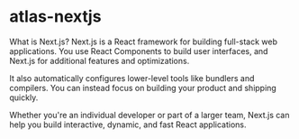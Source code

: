 # atlas-nextjs
What is Next.js?
Next.js is a React framework for building full-stack web applications. You use React Components to build user interfaces, and Next.js for additional features and optimizations.

It also automatically configures lower-level tools like bundlers and compilers. You can instead focus on building your product and shipping quickly.

Whether you're an individual developer or part of a larger team, Next.js can help you build interactive, dynamic, and fast React applications.

